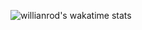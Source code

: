 ![willianrod's wakatime stats](https://github-readme-stats.vercel.app/api/wakatime?username=MUNSEONGYUN)
